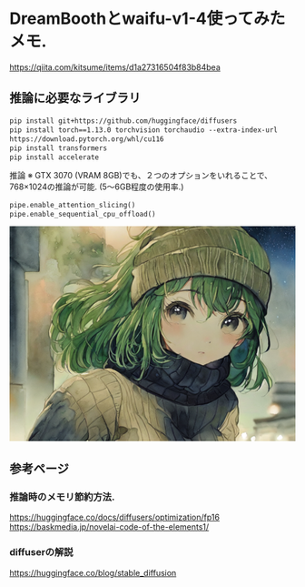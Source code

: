 # DreamBoothとwaifu-v1-4使ってみたメモ.

https://qiita.com/kitsume/items/d1a27316504f83b84bea

## 推論に必要なライブラリ
```
pip install git+https://github.com/huggingface/diffusers 
pip install torch==1.13.0 torchvision torchaudio --extra-index-url https://download.pytorch.org/whl/cu116
pip install transformers
pip install accelerate
```

推論
※ GTX 3070 (VRAM 8GB)でも、２つのオプションをいれることで、768×1024の推論が可能. (5〜6GB程度の使用率.)
```
pipe.enable_attention_slicing() 
pipe.enable_sequential_cpu_offload() 
```

![hoge](000.png)

## 参考ページ

### 推論時のメモリ節約方法.
https://huggingface.co/docs/diffusers/optimization/fp16
https://baskmedia.jp/novelai-code-of-the-elements1/

### diffuserの解説
https://huggingface.co/blog/stable_diffusion